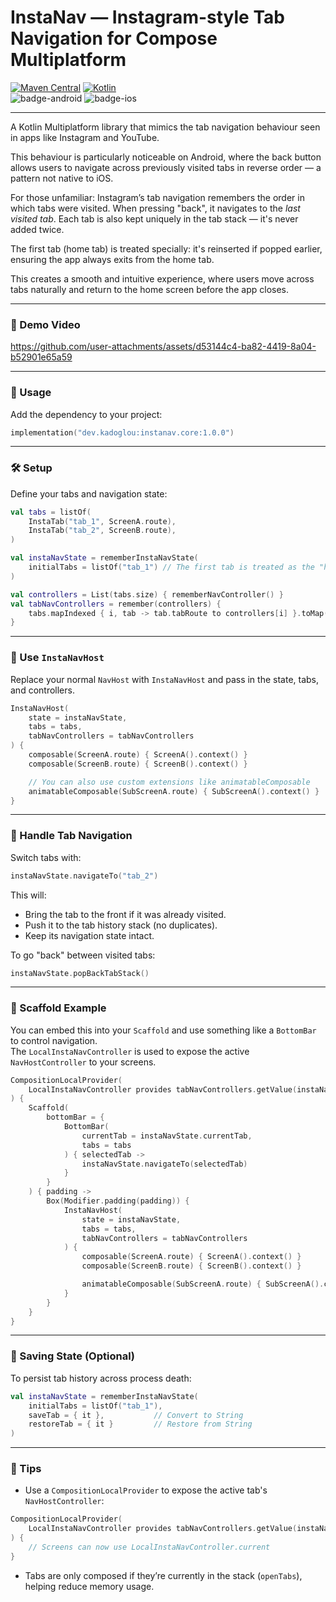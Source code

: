 # InstaNav — Instagram-style Tab Navigation for Compose Multiplatform

[![Maven Central](https://img.shields.io/maven-central/v/dev.kadoglou/instanav.core?label=maven%20central)](https://central.sonatype.com/artifact/dev.kadoglou/instanav.core)
[![Kotlin](https://img.shields.io/badge/Kotlin-2.0.20-blue.svg?style=flat&logo=kotlin)](https://kotlinlang.org)  
![badge-android](http://img.shields.io/badge/platform-android-6EDB8D.svg?style=flat) ![badge-ios](http://img.shields.io/badge/platform-ios-AAAAFF.svg?style=flat)

---

A Kotlin Multiplatform library that mimics the tab navigation behaviour seen in apps like Instagram and YouTube.

This behaviour is particularly noticeable on Android, where the back button allows users to navigate across previously visited tabs in reverse order — a pattern not native to iOS.

For those unfamiliar: Instagram’s tab navigation remembers the order in which tabs were visited. When pressing "back", it navigates to the *last visited tab*. Each tab is also kept uniquely in the tab stack — it's never added twice.

The first tab (home tab) is treated specially: it's reinserted if popped earlier, ensuring the app always exits from the home tab.

This creates a smooth and intuitive experience, where users move across tabs naturally and return to the home screen before the app closes.

---

### 🎥 Demo Video

https://github.com/user-attachments/assets/d53144c4-ba82-4419-8a04-b52901e65a59

---

### 🚀 Usage

Add the dependency to your project:

```kotlin
implementation("dev.kadoglou:instanav.core:1.0.0")
```

---

### 🛠️ Setup

Define your tabs and navigation state:

```kotlin
val tabs = listOf(
    InstaTab("tab_1", ScreenA.route),
    InstaTab("tab_2", ScreenB.route),
)

val instaNavState = rememberInstaNavState(
    initialTabs = listOf("tab_1") // The first tab is treated as the "home tab"
)

val controllers = List(tabs.size) { rememberNavController() }
val tabNavControllers = remember(controllers) {
    tabs.mapIndexed { i, tab -> tab.tabRoute to controllers[i] }.toMap()
}
```

---

### 🧩 Use `InstaNavHost`

Replace your normal `NavHost` with `InstaNavHost` and pass in the state, tabs, and controllers.

```kotlin
InstaNavHost(
    state = instaNavState,
    tabs = tabs,
    tabNavControllers = tabNavControllers
) {
    composable(ScreenA.route) { ScreenA().context() }
    composable(ScreenB.route) { ScreenB().context() }

    // You can also use custom extensions like animatableComposable
    animatableComposable(SubScreenA.route) { SubScreenA().context() }
}
```

---

### 🧭 Handle Tab Navigation

Switch tabs with:

```kotlin
instaNavState.navigateTo("tab_2")
```

This will:
- Bring the tab to the front if it was already visited.
- Push it to the tab history stack (no duplicates).
- Keep its navigation state intact.

To go "back" between visited tabs:

```kotlin
instaNavState.popBackTabStack()
```

---

### 🧱 Scaffold Example

You can embed this into your `Scaffold` and use something like a `BottomBar` to control navigation.  
The `LocalInstaNavController` is used to expose the active `NavHostController` to your screens.

```kotlin
CompositionLocalProvider(
    LocalInstaNavController provides tabNavControllers.getValue(instaNavState.currentTab)
) {
    Scaffold(
        bottomBar = {
            BottomBar(
                currentTab = instaNavState.currentTab,
                tabs = tabs
            ) { selectedTab ->
                instaNavState.navigateTo(selectedTab)
            }
        }
    ) { padding ->
        Box(Modifier.padding(padding)) {
            InstaNavHost(
                state = instaNavState,
                tabs = tabs,
                tabNavControllers = tabNavControllers
            ) {
                composable(ScreenA.route) { ScreenA().context() }
                composable(ScreenB.route) { ScreenB().context() }

                animatableComposable(SubScreenA.route) { SubScreenA().context() }
            }
        }
    }
}
```

---

### 💾 Saving State (Optional)

To persist tab history across process death:

```kotlin
val instaNavState = rememberInstaNavState(
    initialTabs = listOf("tab_1"),
    saveTab = { it },           // Convert to String
    restoreTab = { it }         // Restore from String
)
```

---

### 🧪 Tips

- Use a `CompositionLocalProvider` to expose the active tab's `NavHostController`:

```kotlin
CompositionLocalProvider(
    LocalInstaNavController provides tabNavControllers.getValue(instaNavState.currentTab)
) {
    // Screens can now use LocalInstaNavController.current
}
```

- Tabs are only composed if they’re currently in the stack (`openTabs`), helping reduce memory usage.
